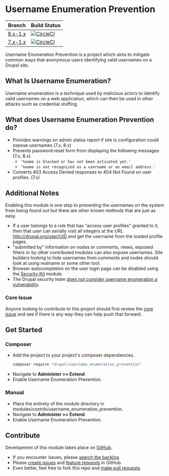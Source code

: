 # Username Enumeration Prevention

| Branch | Build Status |
| ------ | ------------ |
| [8.x-1.x](https://www.drupal.org/project/username_enumeration_prevention/releases/8.x-1.x-dev) | [![CircleCI](https://img.shields.io/circleci/project/github/nicksantamaria/drupal-username_enumeration_prevention/8.x-1.x.svg?style=for-the-badge)](https://circleci.com/gh/nicksantamaria/drupal-username_enumeration_prevention/tree/8.x-1.x) |
| [7.x-1.x](https://www.drupal.org/project/username_enumeration_prevention/releases/7.x-1.x-dev) | [![CircleCI](https://img.shields.io/circleci/project/github/nicksantamaria/drupal-username_enumeration_prevention/7.x-1.x.svg?style=for-the-badge)](https://circleci.com/gh/nicksantamaria/drupal-username_enumeration_prevention/tree/7.x-1.x) |

Username Enumeration Prevention is a project which aims to mitigate common ways that anonymous users identifying valid usernames on a Drupal site.

## What Is Username Enumeration?

Username enumeration is a technique used by malicious actors to identify valid usernames on a web application, which can then be used in other attacks such as credential stuffing.

## What does Username Enumeration Prevention do?

* Provides warnings on admin status report if site is configuration could expose usernames (7.x, 8.x)
* Prevents password reset form from displaying the following messages (7.x, 8.x)
  * `'%name is blocked or has not been activated yet.'`
  * `'%name is not recognized as a username or an email address.'`
* Converts 403 Access Denied responses to 404 Not Found on user profiles. (7.x)

## Additional Notes

Enabling this module is one step to preventing the usernames on the system from being found out but there are other known methods that are just as easy.

* If a user belongs to a role that has "access user profiles" granted to it, then that user can serially visit all integers at the URL http://drupal.org/user/UID and get the username from the loaded profile pages.
* "submitted by" information on nodes or comments, views, exposed filters or by other contributed modules can also expose usernames. Site builders looking to hide usernames from comments and nodes should look at using realname or some other tool.
* Browser autocompletion on the user login page can be disabled using the [Security Kit](https://www.drupal.org/project/seckit) module.
* The Drupal security team [does not consider username enumeration a vulnerability](https://www.drupal.org/drupal-security-team/security-team-procedures/disclosure-of-usernames-and-user-ids-is-not-considered).

### Core Issue

Anyone looking to contribute to this project should first review the [core issue](https://www.drupal.org/project/drupal/issues/1521996) and see if there is any way they can help push that forward.

## Get Started

### Composer

* Add the project to your project's composer dependencies.
    ```sh
    composer require "drupal/username_enumeration_prevention"
    ```
* Navigate to **Administer >> Extend**.
* Enable Username Enumeration Prevention.

### Manual

* Place the entirety of the module directory in
modules/contrib/username_enumeration_prevention.
* Navigate to **Administer >> Extend**.
* Enable Username Enumeration Prevention.

## Contribute

Development of this module takes place on [GitHub](https://github.com/nicksantamaria/drupal-username_enumeration_prevention).

* If you encounter issues, please [search the backlog](https://github.com/nicksantamaria/drupal-username_enumeration_prevention/issues).
* Please [create issues](https://github.com/nicksantamaria/drupal-username_enumeration_prevention/issues/new?labels=bug) and [feature requests](https://github.com/nicksantamaria/drupal-username_enumeration_prevention/issues/new?labels=enhancement) in GitHub.
* Even better, feel free to fork this repo and [make pull requests](https://github.com/nicksantamaria/drupal-username_enumeration_prevention/compare).
